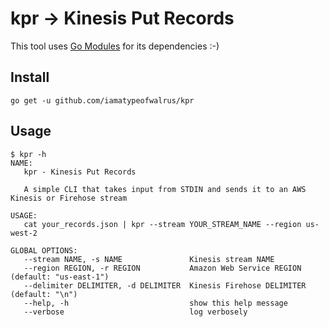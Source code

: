 # kpr -> Kinesis Put Records
This tool uses [Go Modules](https://github.com/golang/go/wiki/Modules) for its dependencies :-)

## Install
```
go get -u github.com/iamatypeofwalrus/kpr
```
## Usage
```
$ kpr -h
NAME:
   kpr - Kinesis Put Records

   A simple CLI that takes input from STDIN and sends it to an AWS Kinesis or Firehose stream

USAGE:
   cat your_records.json | kpr --stream YOUR_STREAM_NAME --region us-west-2

GLOBAL OPTIONS:
   --stream NAME, -s NAME               Kinesis stream NAME
   --region REGION, -r REGION           Amazon Web Service REGION (default: "us-east-1")
   --delimiter DELIMITER, -d DELIMITER  Kinesis Firehose DELIMITER (default: "\n")
   --help, -h                           show this help message
   --verbose                            log verbosely
```
